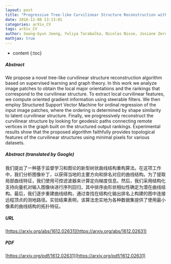 ```yaml
---
layout: post
title: "Progressive Tree-like Curvilinear Structure Reconstruction with Structured Ranking Learning and Graph Algorithm"
date: 2016-12-08 13:13:01
categories: arXiv_CV
tags: arXiv_CV
author: Seong-Gyun Jeong, Yuliya Tarabalka, Nicolas Nisse, Josiane Zerubia
mathjax: true
---
```


* content
{:toc}

##### Abstract
We propose a novel tree-like curvilinear structure reconstruction algorithm based on supervised learning and graph theory. In this work we analyze image patches to obtain the local major orientations and the rankings that correspond to the curvilinear structure. To extract local curvilinear features, we compute oriented gradient information using steerable filters. We then employ Structured Support Vector Machine for ordinal regression of the input image patches, where the ordering is determined by shape similarity to latent curvilinear structure. Finally, we progressively reconstruct the curvilinear structure by looking for geodesic paths connecting remote vertices in the graph built on the structured output rankings. Experimental results show that the proposed algorithm faithfully provides topological features of the curvilinear structures using minimal pixels for various datasets.

##### Abstract (translated by Google)
我们提出了一种基于监督学习和图论的新型树状曲线结构重构算法。在这项工作中，我们分析图像补丁，以获得当地的主要方向和排名对应的曲线结构。为了提取局部曲线特征，我们使用可控滤波器来计算定向梯度信息。然后，我们采用结构化支持向量机对输入图像块进行序列回归，其中排序由形状相似性确定为潜在曲线结构。最后，我们逐步重建曲线结构，通过查找在结构化输出排名上构建的图中连接远程顶点的测地路径。实验结果表明，该算法忠实地为各种数据集提供了使用最小像素的曲线结构的拓扑特征。

##### URL
[https://arxiv.org/abs/1612.02631](https://arxiv.org/abs/1612.02631)

##### PDF
[https://arxiv.org/pdf/1612.02631](https://arxiv.org/pdf/1612.02631)

